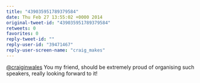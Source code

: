 ```yaml
---
title: "439035951789379584"
date: Thu Feb 27 13:55:02 +0000 2014
original-tweet-id: "439035951789379584"
retweets: 0
favorites: 0
reply-tweet-id: ""
reply-user-id: "39471467"
reply-user-screen-name: "craig_makes"
---
```

<a href="https://twitter.com/craiginwales">@craiginwales</a> You my friend, should be extremely proud of organising such speakers, really looking forward to it!
